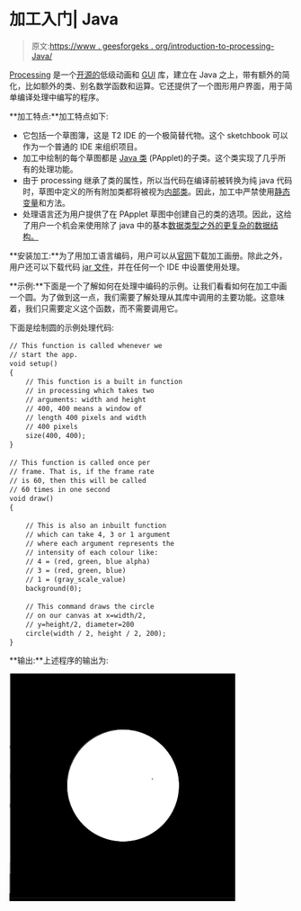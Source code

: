 # 加工入门| Java

> 原文:[https://www . geesforgeks . org/introduction-to-processing-Java/](https://www.geeksforgeeks.org/introduction-to-processing-java/)

[Processing](https://processing.org/) 是一个[开源的](https://www.geeksforgeeks.org/open-source-freeware-and-shareware-softwares/)低级动画和 [GUI](https://www.geeksforgeeks.org/what-is-the-difference-between-gui-and-cui/) 库，建立在 Java 之上，带有额外的简化，比如额外的类、别名数学函数和运算。它还提供了一个图形用户界面，用于简单编译处理中编写的程序。

**加工特点:**加工特点如下:

*   它包括一个草图簿，这是 T2 IDE 的一个极简替代物。这个 sketchbook 可以作为一个普通的 IDE 来组织项目。
*   加工中绘制的每个草图都是 [Java 类](https://www.geeksforgeeks.org/classes-objects-java/) (PApplet)的子类。这个类实现了几乎所有的处理功能。
*   由于 processing 继承了类的属性，所以当代码在编译前被转换为纯 java 代码时，草图中定义的所有附加类都将被视为[内部类](https://www.geeksforgeeks.org/inner-class-java/)。因此，加工中严禁使用[静态变量](https://www.geeksforgeeks.org/static-keyword-java/)和方法。
*   处理语言还为用户提供了在 PApplet 草图中创建自己的类的选项。因此，这给了用户一个机会来使用除了 java 中的基本[数据类型之外的更复杂的数据结构。](https://www.geeksforgeeks.org/data-types-in-java/)

**安装加工:**为了用加工语言编码，用户可以从[官网](https://processing.org/)下载加工画册。除此之外，用户还可以下载代码 [jar 文件](https://www.geeksforgeeks.org/jar-files-java/)，并在任何一个 IDE 中设置使用处理。

**示例:**下面是一个了解如何在处理中编码的示例。让我们看看如何在加工中画一个圆。为了做到这一点，我们需要了解处理从其库中调用的主要功能。这意味着，我们只需要定义这个函数，而不需要调用它。

下面是绘制圆的示例处理代码:

```
// This function is called whenever we
// start the app.
void setup()
{
    // This function is a built in function
    // in processing which takes two
    // arguments: width and height
    // 400, 400 means a window of
    // length 400 pixels and width
    // 400 pixels
    size(400, 400);
}

// This function is called once per
// frame. That is, if the frame rate
// is 60, then this will be called
// 60 times in one second
void draw()
{

    // This is also an inbuilt function
    // which can take 4, 3 or 1 argument
    // where each argument represents the
    // intensity of each colour like:
    // 4 = (red, green, blue alpha)
    // 3 = (red, green, blue)
    // 1 = (gray_scale_value)
    background(0);

    // This command draws the circle
    // on our canvas at x=width/2,
    // y=height/2, diameter=200
    circle(width / 2, height / 2, 200);
}
```

**输出:**上述程序的输出为:

[![](img/4f70af8ba52a68c7adc2c609bf0d5cba.png)](https://media.geeksforgeeks.org/wp-content/uploads/20200430034836/circle14.png)